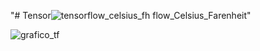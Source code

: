 "# Tensor![tensorflow_celsius_fh
](https://user-images.githubusercontent.com/29576337/204955030-03e5ac76-9a69-4571-af7e-a394fe6864d9.jpg)
flow_Celsius_Farenheit" 

![grafico_tf](https://user-images.githubusercontent.com/29576337/204954809-b26ae88b-4fb3-4c19-8ca7-5bf990285b84.png)
